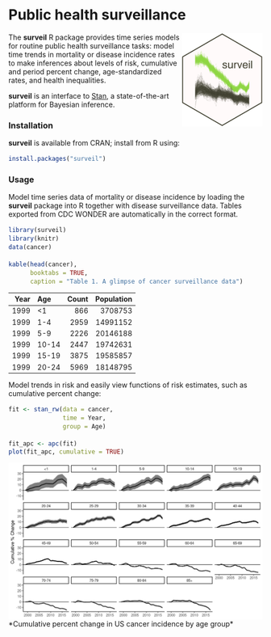 <!-- README.md is generated from README.Rmd. Please edit that file -->

Public health surveillance
==========================

<img src="man/figures/logo.png" align="right" width="160" />

The **surveil** R package provides time series models for routine public
health surveillance tasks: model time trends in mortality or disease
incidence rates to make inferences about levels of risk, cumulative and
period percent change, age-standardized rates, and health inequalities.

**surveil** is an interface to [Stan](https://mc-stan.org), a
state-of-the-art platform for Bayesian inference.

### Installation

**surveil** is available from CRAN; install from R using:

``` r
install.packages("surveil")
```

### Usage

Model time series data of mortality or disease incidence by loading the
**surveil** package into R together with disease surveillance data.
Tables exported from CDC WONDER are automatically in the correct format.

``` r
library(surveil)
library(knitr)
data(cancer)

kable(head(cancer), 
      booktabs = TRUE,
      caption = "Table 1. A glimpse of cancer surveillance data")
```

|  Year| Age   |  Count|  Population|
|-----:|:------|------:|-----------:|
|  1999| &lt;1 |    866|     3708753|
|  1999| 1-4   |   2959|    14991152|
|  1999| 5-9   |   2226|    20146188|
|  1999| 10-14 |   2447|    19742631|
|  1999| 15-19 |   3875|    19585857|
|  1999| 20-24 |   5969|    18148795|

Model trends in risk and easily view functions of risk estimates, such
as cumulative percent change:

``` r
fit <- stan_rw(data = cancer,
               time = Year, 
               group = Age)

fit_apc <- apc(fit)
plot(fit_apc, cumulative = TRUE)
```

<img src="man/figures/cpc-plot.png" align="center" width="800" />
*Cumulative percent change in US cancer incidence by age group*
